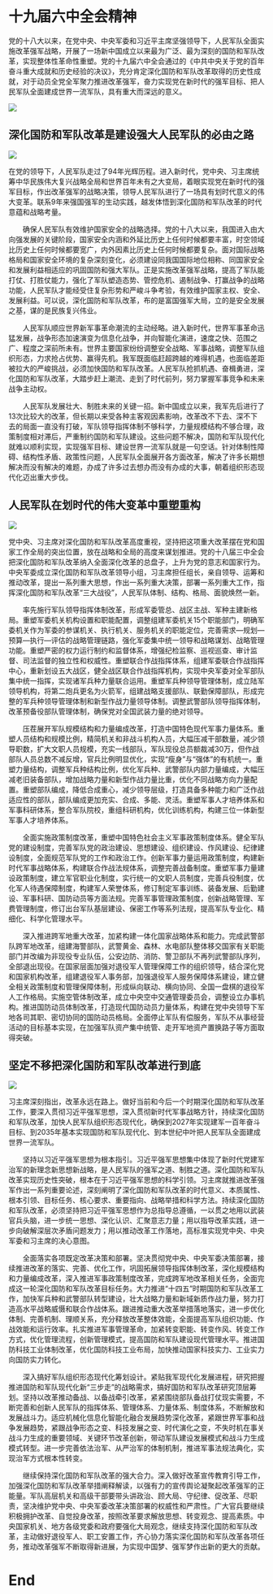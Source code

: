 # 十九届六中全会精神

党的十八大以来，在党中央、中央军委和习近平主席坚强领导下，人民军队全面实施改革强军战略，开展了一场新中国成立以来最为广泛、最为深刻的国防和军队改革，实现整体性革命性重塑。党的十九届六中全会通过的《中共中央关于党的百年奋斗重大成就和历史经验的决议》，充分肯定深化国防和军队改革取得的历史性成就，对于动员全党全军聚力推进改革强军，奋力实现党在新时代的强军目标、把人民军队全面建成世界一流军队，具有重大而深远的意义。

![](http://www.people.cn/img/2020peopleindex/img/database.png)


## 深化国防和军队改革是建设强大人民军队的必由之路
![](http://www.people.cn/NMediaFile/2022/0108/MAIN202201080916469292968683471.jpg)

 在党的领导下，人民军队走过了94年光辉历程。进入新时代，党中央、习主席统筹中华民族伟大复兴战略全局和世界百年未有之大变局，着眼实现党在新时代的强军目标，作出改革强军的战略决策，领导人民军队进行了一场具有划时代意义的伟大变革。联系9年来强国强军的生动实践，越发体悟到深化国防和军队改革的时代意蕴和战略考量。

　　确保人民军队有效维护国家安全的战略选择。党的十八大以来，我国进入由大向强发展的关键阶段，国家安全内涵和外延比历史上任何时候都要丰富，时空领域比历史上任何时候都要宽广，内外因素比历史上任何时候都要复杂。面对国际战略格局和国家安全环境的复杂深刻变化，必须建设同我国国际地位相称、同国家安全和发展利益相适应的巩固国防和强大军队。正是实施改革强军战略，提高了军队能打仗、打胜仗能力，强化了军队塑造态势、管控危机、遏制战争、打赢战争的战略功能，人民军队才能经受住复杂形势和严峻斗争考验，有效维护国家主权、安全、发展利益。可以说，深化国防和军队改革，布的是富国强军大局，立的是安全发展之基，谋的是民族复兴伟业。

　　人民军队顺应世界新军事革命潮流的主动经略。进入新时代，世界军事革命迅猛发展，战争形态加速演变为信息化战争，并向智能化演进，速度之快、范围之广、程度之深前所未有。世界主要国家纷纷调整安全战略、军事战略，调整军队组织形态，力求抢占优势、赢得先机。我军既面临赶超跨越的难得机遇，也面临差距被拉大的严峻挑战，必须加快国防和军队改革。人民军队抢抓机遇、奋楫勇进，深化国防和军队改革，大踏步赶上潮流、走到了时代前列，努力掌握军事竞争和未来战争主动权。

　　人民军队发展壮大、制胜未来的关键一招。新中国成立以来，我军先后进行了13次比较大的改革，但长期以来受各种主客观因素影响，改革改不下去、深不下去的局面一直没有打破，军队领导指挥体制不够科学，力量规模结构不够合理，政策制度相对滞后，严重制约国防和军队建设。这些问题不解决，国防和军队现代化就难以顺利实现，实现强军目标、建设世界一流军队就是一句空话。针对体制性障碍、结构性矛盾、政策性问题，人民军队全面展开各方面改革，解决了许多长期想解决而没有解决的难题，办成了许多过去想办而没有办成的大事，朝着组织形态现代化迈出重大步伐。
  
  
## 人民军队在划时代的伟大变革中重塑重构
![](http://www.people.cn/NMediaFile/2022/0108/MAIN202201080956330016176655990.JPG)

党中央、习主席对深化国防和军队改革高度重视，坚持把这项重大改革摆在党和国家工作全局的突出位置，放在战略和全局的高度来谋划推进。党的十八届三中全会把深化国防和军队改革纳入全面深化改革的总盘子，上升为党的意志和国家行为。中央军委成立深化国防和军队改革领导小组，习主席担任组长，亲自领导、运筹和推动改革，提出一系列重大思想，作出一系列重大决策，部署一系列重大工作，指挥深化国防和军队改革“三大战役”，人民军队体制、结构、格局、面貌焕然一新。

　　率先施行军队领导指挥体制改革，形成军委管总、战区主战、军种主建新格局。重塑军委机关机构设置和职能配置，调整组建军委机关15个职能部门，明确军委机关作为军委的参谋机关、执行机关、服务机关的职能定位，完善需求—规划—预算—执行—评估的战略管理链路，强化军委集中统一领导和战略谋划、战略管理功能。重塑严密的权力运行制约和监督体系，增强纪检监察、巡视巡查、审计监督、司法监督的独立性和权威性。重塑联合作战指挥体系，组建军委联合作战指挥中心，重新划设五大战区，健全战区联合作战指挥机构，实现中央军委对全军部队集中统一指挥，实现诸军兵种力量联合运用。重塑军兵种领导管理体制，成立陆军领导机构，将第二炮兵更名为火箭军，组建战略支援部队、联勤保障部队，形成完整的军兵种领导管理体制和新型作战力量领导体制。调整武警部队领导指挥体制，改革预备役部队管理体制，确保党对全国武装力量的绝对领导。

　　压茬展开军队规模结构和力量编成改革，打造中国特色现代军事力量体系。重塑人员结构和规模比例，精简机关和非战斗机构人员，大幅压减干部数量，减少领导职数，扩大文职人员规模，充实一线部队，军队现役总员额裁减30万，但作战部队人员总数不减反增，官兵比例明显优化，实现“瘦身”与“强体”的有机统一。重塑力量结构，调整军兵种结构比例，优化军兵种、武警部队内部力量编成，大幅压减老旧装备部队，增加战略力量和新型作战力量比重，优化不同战略方向力量配置。重塑部队编成，降低合成重心，减少领导层级，打造具备多种能力和广泛作战适应性的部队，部队编成更加充实、合成、多能、灵活。重塑军事人才培养体系和军事科研体系，整合军队院校，重组科研机构，优化训练机构，构建三位一体新型军事人才培养体系。

　　全面实施政策制度改革，重塑中国特色社会主义军事政策制度体系。健全军队党的建设制度，完善军队党的政治建设、思想建设、组织建设、作风建设、纪律建设制度，全面规范军队党的工作和政治工作。创新军事力量运用政策制度，构建新时代军事战略体系，构建联合作战法规体系，调整完善战备制度。重塑军事力量建设政策制度，建立军官职业化制度，实行统一的文职人员制度，完善兵役制度，优化军人待遇保障制度，构建军人荣誉体系，修订制定军事训练、装备发展、后勤建设、军事科研、国防动员等方面法规。完善军事管理政策制度，创新战略管理、军费管理制度，修订出台军队基层建设、保密工作等系列法规，提高军队专业化、精细化、科学化管理水平。

　　深入推进跨军地重大改革，加紧构建一体化国家战略体系和能力。完成武警部队跨军地改革，组建海警部队，武警黄金、森林、水电部队整体移交国家有关职能部门并改编为非现役专业队伍，公安边防、消防、警卫部队不再列武警部队序列，全部退出现役。在国家层面加强对退役军人管理保障工作的组织领导，结合深化党和国家机构改革，组建退役军人事务部，加强退役军人服务保障体系建设，建立健全相关政策制度和管理保障体制，形成纵向联动、横向协同、全国一盘棋的退役军人工作格局。实施空管体制改革，成立中央空中交通管理委员会，调整设立办事机构。推进国防动员体制改革，打造现代国防动员力量体系，构建在党中央领导下军地各司其职、密切协同的国防动员格局。全面停止军队有偿服务，军队不从事经营活动的目标基本实现，在加强军队资产集中统管、走开军地资产置换路子等方面取得突破。


## 坚定不移把深化国防和军队改革进行到底
![](http://cpc.people.com.cn/NMediaFile/2021/1231/MAIN202112312000543001436882954.jpg)

习主席深刻指出，改革永远在路上。做好当前和今后一个时期深化国防和军队改革工作，要深入贯彻习近平强军思想，深入贯彻新时代军事战略方针，持续深化国防和军队改革，加快人民军队组织形态现代化，确保到2027年实现建军一百年奋斗目标、到2035年基本实现国防和军队现代化、到本世纪中叶把人民军队全面建成世界一流军队。

　　坚持以习近平强军思想为根本指引。习近平强军思想集中体现了新时代党建军治军的新理念新思想新战略，是人民军队的强军之道、制胜之道。深化国防和军队改革实现历史性突破，根本在于习近平强军思想的科学引领。习主席就推进改革强军作出一系列重要论述，深刻阐明了深化国防和军队改革的时代意义、本质属性、根本引领、目标任务、核心要求、重要指向、战略举措和科学方法。持续深化国防和军队改革，必须坚持把习近平强军思想作为总指导总遵循，一以贯之地用以武装官兵头脑，进一步统一思想、深化认识、汇聚意志力量；用以指导改革实践，进一步向破解深层次矛盾问题发力；用以推动改革工作落地，高标准实现党中央、中央军委和习主席的决心意图。

　　全面落实各项既定改革决策和部署。坚决贯彻党中央、中央军委决策部署，接续推进改革的落实、完善、优化工作，巩固拓展领导指挥体制改革，深化规模结构和力量编成改革，深入推进军事政策制度改革，完成跨军地改革相关任务，全面完成这一轮深化国防和军队改革目标任务。大力推进“十四五”时期国防和军队改革工作，加快军兵种和武警部队转型建设，壮大战略力量和新域新质作战力量，努力打造高水平战略威慑和联合作战体系。跟进推动重大改革举措落地落实，进一步优化体制、完善机制、理顺关系，充分释放改革整体效能，全面提高军队组织功能、作战效能和运行效率。扎实推进军事管理革命，加紧转变职能、转变作风、转变工作方式，优化管理流程，创新管理模式，提高国防和军队建设现代管理水平。推进国防科技工业体制改革，优化国防科技工业布局，加快推动国家科技实力、工业实力向国防实力转化。

　　深入搞好军队组织形态现代化筹划设计。紧贴我军现代化发展进程，研究把握推进国防和军队现代化新“三步走”的战略需求，搞好国防和军队改革研究顶层筹划。坚持以改革推动备战、以备战牵引改革，紧紧围绕部队备战打仗现实需要，不断完善和创新人民军队的指挥体系、管理体系、力量体系、制度体系，不断解放和发展战斗力。适应机械化信息化智能化融合发展趋势深化改革，紧跟世界军事和战争发展趋势，紧跟战争形态之变、科技发展之变、时代演化之变，不失时机在事关战斗力生成的重要领域、关键环节改革创新，带动军队建设发展模式和战斗力生成模式转型。进一步完善依法治军、从严治军的体制机制，推进军事法规法典化，实现治军方式根本性转变。

　　继续保持深化国防和军队改革的强大合力。深入做好改革宣传教育引导工作，加强深化国防和军队改革举措阐释解读，以强有力的宣传舆论凝聚起改革强军的正能量。军队高层机关和高级干部要带头讲政治、顾大局、守纪律、促改革、尽职责，坚决维护党中央、中央军委改革决策部署的权威性和严肃性。广大官兵要继续积极拥护改革、自觉投身改革，按照改革要求解放思想、转变观念、提高素质。中央国家机关、地方各级党委和政府要强化大局观念，继续支持深化国防和军队改革，主动做好退役军人、职工安置工作，齐心协力落实深化国防和军队改革各项任务，推动改革强军不断取得新进展，为实现中国梦、强军梦作出新的更大的贡献。

# End
